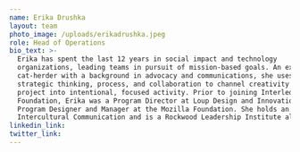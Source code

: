 ```yaml
---
name: Erika Drushka
layout: team
photo_image: /uploads/erikadrushka.jpeg
role: Head of Operations
bio_text: >-
  Erika has spent the last 12 years in social impact and technology
  organizations, leading teams in pursuit of mission-based goals. An expert
  cat-herder with a background in advocacy and communications, she uses
  strategic thinking, process, and collaboration to channel creativity around a
  project into intentional, focused activity. Prior to joining Interledger
  Foundation, Erika was a Program Director at Loup Design and Innovation, and a
  Program Designer and Manager at the Mozilla Foundation. She holds an MA in
  Intercultural Communication and is a Rockwood Leadership Institute alumnus.
linkedin_link:
twitter_link:
---
```


